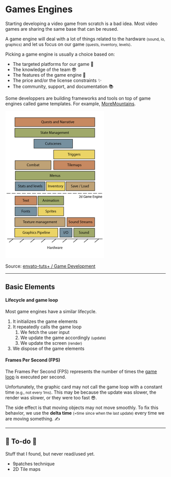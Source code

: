 # Games Engines

<div class="row row-cols-lg-2"><div>

Starting developing a video game from scratch is a bad idea. Most video games are sharing the same base that can be reused.

A game engine will deal with a lot of things related to the hardware <small>(sound, io, graphics)</small> and let us focus on our game <small>(quests, inventory, levels)</small>.

Picking a game engine is usually a choice based on:

* The targeted platforms for our game 🧐
* The knowledge of the team 😎
* The features of the game engine 🚀
* The price and/or the license constraints ✨
* The community, support, and documentation 📚

Some developpers are building frameworks and tools on top of game engines called game templates. For example, [MoreMountains](https://moremountains.com/unity-assets).

</div><div class="text-center">

![Game engine](_images/architecture.png)

Source: [envato-tuts+ / Game Development](https://gamedevelopment.tutsplus.com/)
</div></div>

<hr class="sep-both">

## Basic Elements

<div class="row row-cols-lg-2"><div>

#### Lifecycle and game loop

Most game engines have a similar lifecycle. 

1. It initializes the game elements
2. It repeatedly calls the game loop
   1. We fetch the user input
   2. We update the game accordingly <small>(update)</small>
   3. We update the screen <small>(render)</small>
3. We dispose of the game elements
</div><div>

#### Frames Per Second (FPS)

The Frames Per Second (FPS) represents the number of times the [game loop](#lifecycle-and-game-loop) is executed per second.

Unfortunately, the graphic card may not call the game loop with a constant time <small>(e.g., not every 1ms)</small>. This may be because the update was slower, the render was slower, or they were too fast 😎.

The side effect is that moving objects may not move smoothly. To fix this behavior, we use the **delta time** <small>(=time since when the last update)</small> every time we are moving something. ✍️
</div></div>

<hr class="sep-both">

## 👻 To-do 👻

Stuff that I found, but never read/used yet.

<div class="row row-cols-lg-2"><div>

* 9patches technique
* 2D Tile maps
</div><div>
</div></div>